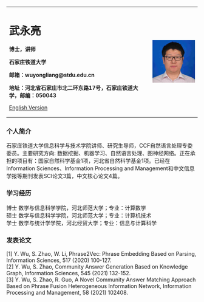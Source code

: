 <div>
<table border="0">
  <tr>
    <td width="75%">
      <h1>武永亮</h1>
      <p><b>博士，讲师</b></p>
      <p><b>石家庄铁道大学</b></p>
      <p><b>邮箱：wuyongliang@stdu.edu.cn</b></p>
      <p><b>地址：河北省石家庄市北二环东路17号，石家庄铁道大学，邮编：050043</b></p>
      <p><a href="index">English Version</a></p>
    </td>
    <td width="25%">
      <img src="pic.jpg" width="100%">
    </td>
  </tr>
</table>
</div>

### 个人简介
石家庄铁道大学信息科学与技术学院讲师、研究生导师，CCF自然语言处理专委委员。主要研究方向: 数据挖掘、机器学习、自然语言处理、图神经网络。正在承担的项目有：国家自然科学基金1项，河北省自然科学基金1项。已经在Information Sciences、Information Processing and Management和中文信息学报等期刊发表SCI论文3篇，中文核心论文4篇。

### 学习经历
博士 数学与信息科学学院，河北师范大学；专业：计算数学  
硕士 数学与信息科学学院，河北师范大学；专业：计算机技术  
学士 数学与统计学学院，河北经贸大学；专业：信息与计算科学  

### 发表论文
[1] Y. Wu, S. Zhao, W. Li, Phrase2Vec: Phrase Embedding Based on Parsing, Information Sciences, 517 (2020) 100-127.  
[2] Y. Wu, S. Zhao, Community Answer Generation Based on Knowledge Graph, Information Sciences, 545 (2021) 132-152.  
[3] Y. Wu, S. Zhao, R. Guo, A Novel Community Answer Matching Approach Based on Phrase Fusion Heterogeneous Information Network, Information Processing and Management, 58 (2021) 102408.  

